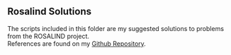 ## Rosalind Solutions

The scripts included in this folder are my suggested solutions to problems from the ROSALIND project.   
References are found on my [Github Repository](https://github.com/mehdimerbah/rosalind_comp.bio).
